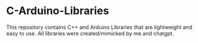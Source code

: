 # C-Arduino-Libraries
This repository contains C++ and Arduino Libraries that are lightweight and easy to use. All libraries were created/mimicked by me and chatgpt. 
